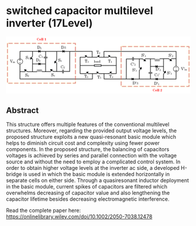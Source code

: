 # switched capacitor multilevel inverter (17Level)

<img src="https://github.com/ShahinSabour/multilevel_inverter_17Level/blob/main/images/17%20level%20inverter.png">

## Abstract

This structure offers multiple features of the conventional multilevel structures. Moreover, regarding the provided output voltage levels, the proposed structure exploits a new quasi-resonant basic module which helps to diminish circuit cost and complexity using fewer power components. In the proposed structure, the balancing of capacitors voltages is achieved by series and parallel connection with the voltage source and without the need to employ a complicated control system. In order to obtain higher voltage levels at the inverter ac side, a developed H-bridge is used in which the basic module is extended horizontally in separate cells on either side. Through a quasiresonant inductor deployment in the basic module, current spikes of capacitors are filtered which overwhelms decreasing of capacitor value and also lengthening the capacitor lifetime besides decreasing electromagnetic interference.

Read the complete paper here:
https://onlinelibrary.wiley.com/doi/10.1002/2050-7038.12478

